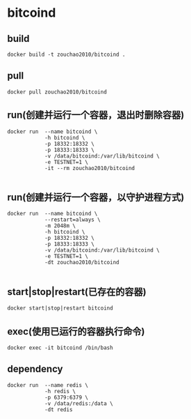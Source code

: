 # bitcoind

## build
```shell
docker build -t zouchao2010/bitcoind .

```

## pull
```shell
docker pull zouchao2010/bitcoind

```
  
## run(创建并运行一个容器，退出时删除容器)
```shell
docker run  --name bitcoind \
            -h bitcoind \
            -p 18332:18332 \
            -p 18333:18333 \
            -v /data/bitcoind:/var/lib/bitcoind \
            -e TESTNET=1 \
            -it --rm zouchao2010/bitcoind
            
```
  
## run(创建并运行一个容器，以守护进程方式)
```shell
docker run  --name bitcoind \
            --restart=always \
            -m 2048m \
            -h bitcoind \
            -p 18332:18332 \
            -p 18333:18333 \
            -v /data/bitcoind:/var/lib/bitcoind \
            -e TESTNET=1 \
            -dt zouchao2010/bitcoind
            
```

## start|stop|restart(已存在的容器)
```shell
docker start|stop|restart bitcoind

```

## exec(使用已运行的容器执行命令)
```shell
docker exec -it bitcoind /bin/bash

```


## dependency
```shell
docker run  --name redis \
            -h redis \
            -p 6379:6379 \
            -v /data/redis:/data \
            -dt redis
            
```
